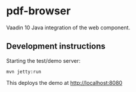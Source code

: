 # pdf-browser

Vaadin 10 Java integration of the [<pdf-browser-viewer>](https://github.com/IngressoRapidoWebComponents/pdf-browser-viewer)
web component.

## Development instructions

Starting the test/demo server:
```
mvn jetty:run
```

This deploys the demo at <http://localhost:8080>
